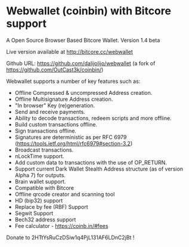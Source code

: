 Webwallet (coinbin) with Bitcore support
========================================

A Open Source Browser Based Bitcore Wallet. Version 1.4 beta


Live version available at http://bitcore.cc/webwallet

Github URL: https://github.com/dalijolijo/webwallet
(a fork of https://github.com/OutCast3k/coinbin/)

Webwallet supports a number of key features such as: 

- Offline Compressed & uncompressed Address creation.
- Offline Multisignature Address creation.
- "In browser" Key (re)generation. 
- Send and receive payments.
- Ability to decode transactions, redeem scripts and more offline.
- Build custom transactions offline.
- Sign transactions offline.
- Signatures are deterministic as per RFC 6979 (https://tools.ietf.org/html/rfc6979#section-3.2)
- Broadcast transactions.
- nLockTime support.
- Add custom data to transactions with the use of OP_RETURN.
- Support current Dark Wallet Stealth Address structure (as of version Alpha 7) for outputs.
- Brain wallet support.
- Compatible with Bitcore 
- Offline qrcode creator and scanning tool
- HD (bip32) support
- Replace by fee (RBF) Support
- Segwit Support
- Bech32 address support
- Fee calculator - https://coinb.in/#fees

Donate to 2HTtYsRuCzDSiw1q4PjL131AF6LDnC2jBt !
